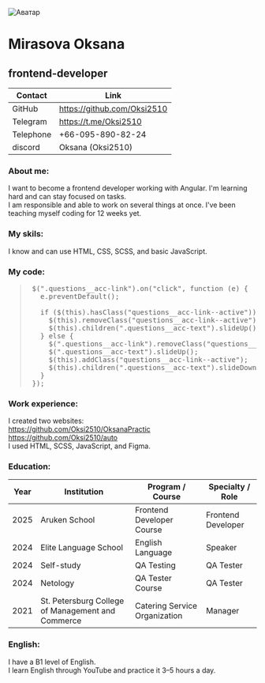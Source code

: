 ![Аватар](https://avatars.githubusercontent.com/u/211098419?s=400&u=e272998272a8b0d381898b352ca3a4600899262b&v=4)

# Mirasova Oksana
## frontend-developer

| Contact   | Link                          |
|-----------|-------------------------------|
| GitHub    | https://github.com/Oksi2510   |
| Telegram  | https://t.me/Oksi2510         |
| Telephone | +66-095-890-82-24             |
| discord | Oksana (Oksi2510)               |

### About me:
I want to become a frontend developer working with Angular. I'm learning hard and can stay focused on tasks.  
I am responsible and able to work on several things at once. I've been teaching myself coding for 12 weeks yet. 

### My skils:
I know and can use HTML, CSS, SCSS, and basic JavaScript.

### My code:
>  <pre lang="markdown"> $(".questions__acc-link").on("click", function (e) {
>    e.preventDefault();
>
>    if ($(this).hasClass("questions__acc-link--active")) {
>      $(this).removeClass("questions__acc-link--active");
>      $(this).children(".questions__acc-text").slideUp();
>    } else {
>      $(".questions__acc-link").removeClass("questions__acc-link--active");
>      $(".questions__acc-text").slideUp();
>      $(this).addClass("questions__acc-link--active");
>      $(this).children(".questions__acc-text").slideDown();
>    }
>  }); </pre>

### Work experience:
I created two websites:  
https://github.com/Oksi2510/OksanaPractic  
https://github.com/Oksi2510/auto  
I used HTML, SCSS, JavaScript, and Figma.  

### Education:
| Year | Institution                                           |  Program / Course	          | Specialty / Role  |
|------|-------------------------------------------------------|------------------------------| ------------------|
|2025  |Aruken School                                          |Frontend Developer Course     |Frontend Developer |
|2024  |Elite Language School                                  |English Language              |Speaker            |
|2024  |Self-study                                             |QA Testing	                  | QA Tester         |
|2024  |Netology                                               |QA Tester Course              |QA Tester          |
|2021  |St. Petersburg College of Management and Commerce      |Catering Service Organization |Manager            |

### English:
I have a B1 level of English.  
I learn English through YouTube and practice it 3–5 hours a day.
